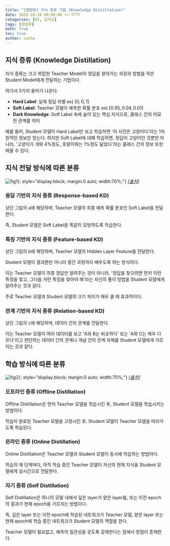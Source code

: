 ```yaml
---
title: "[경량화] 지식 증류 기법 (Knowledge Distillation)"
date: 2025-10-20 00:00:00 +/-TTTT
categories: [AI, 딥러닝]
tags: [경량화]
math: true
toc: true
author: sunho
---
```


## 지식 증류 (Knowledge Distillation)

지식 증류는 크고 복잡한 Teacher Model이 정답을 찾아가는 과정과 방법을 작은 Student Model에게 전달하는 기법이다.

여기서 3가지 용어가 나온다.

- **Hard Label**: 실제 정답 라벨 ex) $[0,0,1]$
- **Soft Label**: Teacher 모델이 예측한 확률 분포 ex) $[0.95,0.04,0.01]$
- **Dark Knowledge**: Sotf Label 속에 숨어 있는 핵심 지식으로, 클래스 간의 미묘한 관계를 의미

예를 들어, Student 모델이 Hard Label만 보고 학습하면 '이 사진은 고양이다'라는 1차원적인 정보만 얻는다. 하지만 Soft Label에 대해 학습하면, 정답이 고양이인 것뿐만 아니라, '고양이가 개와 4%정도, 호랑이와는 1%정도 닮았다'라는 클래스 간의 정보 또한 배울 수 있다.

## 지식 전달 방식에 따른 분류

![fig1](dl/lightweight/1-1.png){: style="display:block; margin:0 auto; width:70%;"}
_[[출처]](https://www.researchgate.net/figure/a-The-generic-response-based-knowledge-distillation-b-The-generic-feature-based_fig3_369207253)_

### 응답 기반의 지식 증류 (Response-based KD)

상단 그림의 a에 해당하며, Teacher 모델의 최종 예측 확률 분포인 Soft Label을 전달한다.

즉, Student 모델은 Soft Label을 똑같이 모방하도록 학습한다.

### 특징 기반의 지식 증류 (Feature-based KD)

상단 그림의 b에 해당하며, Teacher 모델의 Hidden Layer Feature를 전달한다.

Student 모델이 결과뿐만 아니라 중간 과정까지 배우도록 하는 방식이다.

이는 Teacher 모델이 최종 정답만 알려주는 것이 아니라, '정답을 찾으려면 먼저 이런 특징을 찾고, 그다음 저런 특징을 찾아야 해'라는 자신의 풀이 방법을 Student 모델에게 알려주는 것과 같다. 

주로 Teacher 모델과 Student 모델의 크기 차이가 매우 클 때 효과적이다.

### 관계 기반의 지식 증류 (Relation-based KD)

상단 그림의 c에 해당하며, 데이터 간의 관계를 전달한다.

이는 Teacher 모델이 여러 데이터를 보고 'A와 B는 비슷하다' 또는 'A와 C는 매우 다르다'라고 판단하는 데이터 간의 관계나 개념 간의 관계 자체를 Student 모델에게 가르치는 것과 같다.

## 학습 방식에 따른 분류

![fig2](dl/lightweight/1-2.png){: style="display:block; margin:0 auto; width:70%;"}
_[[출처]](https://www.britannica.com/technology/knowledge-distillation)_

### 오프라인 증류 (Offline Distillation)

Offline Distillation은 먼저 Teacher 모델을 학습시킨 후, Student 모델을 학습시키는 방법이다.

학습이 완료된 Teacher 모델을 고정시킨 후, Student 모델이 Teacher 모델을 따라가도록 학습된다.

### 온라인 증류 (Online Distillation)

Online Distillation은 Teacher 모델과 Student 모델이 동시에 학습하는 방법이다.

학습의 매 단계마다, 아직 학습 중인 Teacher 모델이 자신의 현재 지식을 Student 모델에게 실시간으로 전달한다.

### 자기 증류 (Self Distillation)

Self Distillation은 하나의 모델 내에서 깊은 layer가 얕은 layer를, 또는 이전 epoch의 결과가 현재 epoch을 가르치는 방법이다. 

즉, 깊은 layer 또는 이전 epoch에 학습된 네트워크가 Teacher 모델, 얕은 layer 또는 현재 epoch에 학습 중인 네트워크가 Student 모델의 역할을 한다.

Teacher 모델이 필요없고, 예측의 일관성을 갖도록 강제한다는 점에서 장점이 존재한다.
